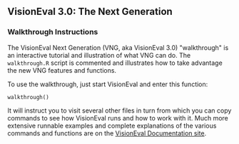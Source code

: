 ## VisionEval 3.0: The Next Generation

### Walkthrough Instructions

The VisionEval Next Generation (VNG, aka VisionEval 3.0) "walkthrough" is an interactive tutorial
and illustration of what VNG can do. The `walkthrough.R` script is commented and illustrates how to
take advantage the new VNG features and functions.

To use the walkthrough, just start VisionEval and enter this function:

```
walkthrough()
```

It will instruct you to visit several other files in turn from which you can copy commands to see
how VisionEval runs and how to work with it. Much more extensive runnable examples and complete
explanations of the various commands and functions are on the
[VisionEval Documentation site](https://visioneval.org/docs).

